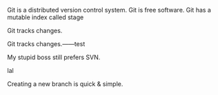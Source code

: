 Git is a distributed version control system.
Git is free software.
Git has a mutable index called stage


Git tracks changes.


Git tracks changes.——test

My stupid boss still prefers SVN.

lal

Creating a new branch is quick & simple.
